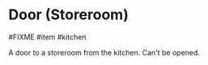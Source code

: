 # Door (Storeroom)

#FIXME #item #kitchen 

A door to a storeroom from the kitchen. Can't be opened.